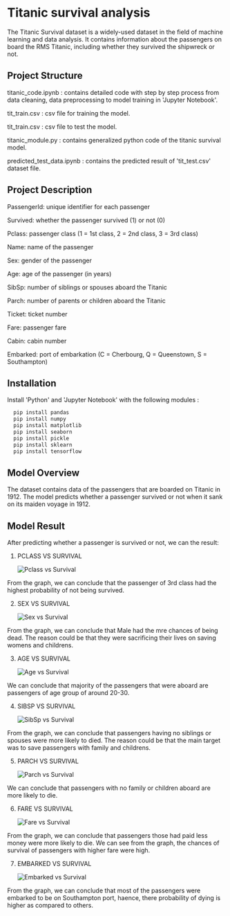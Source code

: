 # Titanic survival analysis

The Titanic Survival dataset is a widely-used dataset in the field of machine learning and data analysis. It contains information about the passengers on board the RMS Titanic, including whether they survived the shipwreck or not.


## Project Structure

titanic_code.ipynb : contains detailed code with step by step process from data cleaning, data preprocessing to model training in 'Jupyter Notebook'.

tit_train.csv : csv file for training the model.

tit_train.csv : csv file to test the model.

titanic_module.py : contains generalized python code of the titanic survival model.

predicted_test_data.ipynb : contains the predicted result of 'tit_test.csv' dataset file.

## Project Description

PassengerId: unique identifier for each passenger

Survived: whether the passenger survived (1) or not (0)

Pclass: passenger class (1 = 1st class, 2 = 2nd class, 3 = 3rd class)

Name: name of the passenger

Sex: gender of the passenger

Age: age of the passenger (in years)

SibSp: number of siblings or spouses aboard the Titanic

Parch: number of parents or children aboard the Titanic

Ticket: ticket number

Fare: passenger fare

Cabin: cabin number

Embarked: port of embarkation (C = Cherbourg, Q = Queenstown, S = Southampton)


## Installation

Install 'Python' and 'Jupyter Notebook' with the following modules :

```bash
  pip install pandas
  pip install numpy
  pip install matplotlib
  pip install seaborn
  pip install pickle
  pip install sklearn
  pip install tensorflow
```
    
## Model Overview

The dataset contains data of the passengers that are boarded on Titanic in 1912. The model predicts whether a passenger survived or not when it sank on its maiden voyage in 1912.
## Model Result

After predicting whether a passenger is survived or not, we can the result:

1. PCLASS VS SURVIVAL
   
   ![Pclass vs Survival](https://github.com/divakshu04/titanic-survival-analysis/assets/127183494/a0fe291a-d215-41d6-afd3-228e659a8152)

From the graph, we can conclude that the passenger of 3rd class had the highest probability of not being survived.

2. SEX VS SURVIVAL

   ![Sex vs Survival](https://github.com/divakshu04/titanic-survival-analysis/assets/127183494/1b9741e9-f996-4632-ab95-2e728f9d2534)

From the graph, we can conclude that Male had the mre chances of being dead. The reason could be that they were sacrificing their lives on saving womens and childrens. 

3. AGE VS SURVIVAL

   ![Age vs Survival](https://github.com/divakshu04/titanic-survival-analysis/assets/127183494/ea4e347c-4b4e-4d88-8c98-0654c005ea39)

We can conclude that majority of the passengers that were aboard are passengers of age group of around 20-30.

4. SIBSP VS SURVIVAL

   ![SibSp vs Survival](https://github.com/divakshu04/titanic-survival-analysis/assets/127183494/119854a2-c169-4e06-92c7-5a0671edf105)

From the graph, we can conclude that passengers having no siblings or spouses were more likely to died. The reason could be that the main target was to save passengers with family and childrens.

5. PARCH VS SURVIVAL

   ![Parch vs Survival](https://github.com/divakshu04/titanic-survival-analysis/assets/127183494/e02b4e7a-c14d-4906-b324-2d2131c5037e)

We can conclude that passengers with no family or children aboard are more likely to die.

6. FARE VS SURVIVAL

   ![Fare vs Survival](https://github.com/divakshu04/titanic-survival-analysis/assets/127183494/63c683a0-ea0d-4bc2-b6af-1894e7a0cd9f)

From the graph, we can conclude that passengers those had paid less money were more likely to die. We can see from the graph, the chances of  survival of passengers with higher fare were high.

7. EMBARKED VS SURVIVAL

   ![Embarked vs Survival](https://github.com/divakshu04/titanic-survival-analysis/assets/127183494/5b6e449f-9d2b-4cba-a2b3-f058e33c7b19)

From the graph, we can conclude that most of the passengers were embarked to be on Southampton port, haence, there probability of dying is higher as compared to others.
